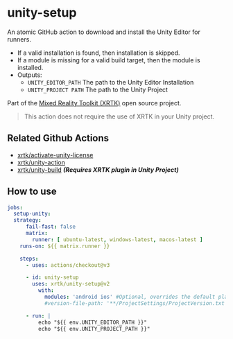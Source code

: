# unity-setup

An atomic GitHub action to download and install the Unity Editor for runners.

* If a valid installation is found, then installation is skipped.
* If a module is missing for a valid build target, then the module is installed.
* Outputs:
  * `UNITY_EDITOR_PATH` The path to the Unity Editor Installation
  * `UNITY_PROJECT PATH` The path to the Unity Project

Part of the [Mixed Reality Toolkit (XRTK)](https://github.com/XRTK) open source project.

> This action does not require the use of XRTK in your Unity project.

## Related Github Actions

* [xrtk/activate-unity-license](https://github.com/XRTK/activate-unity-license)
* [xrtk/unity-action](https://github.com/XRTK/unity-action)
* [xrtk/unity-build](https://github.com/XRTK/unity-build) ***(Requires XRTK plugin in Unity Project)***

## How to use

```yaml
jobs:
  setup-unity:
  strategy:
      fail-fast: false
      matrix:
        runner: [ ubuntu-latest, windows-latest, macos-latest ]
    runs-on: ${{ matrix.runner }}

    steps:
      - uses: actions/checkout@v3

      - id: unity-setup
        uses: xrtk/unity-setup@v2
          with:
            modules: 'android ios' #Optional, overrides the default platform specific module installs.
            #version-file-path: '**/ProjectSettings/ProjectVersion.txt' # Optional

      - run: |
          echo "${{ env.UNITY_EDITOR_PATH }}"
          echo "${{ env.UNITY_PROJECT_PATH }}"
```
